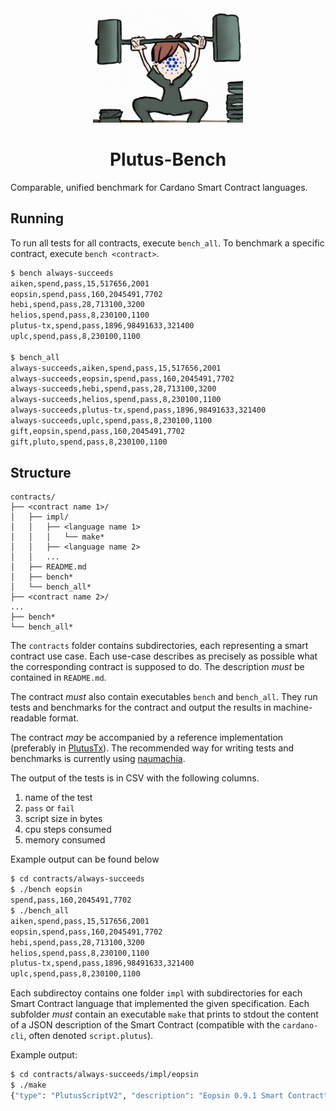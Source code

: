 <div align="center">
<img alt="A person with the Cardano logo as face, lifting heavy weights" src="plutus-bench.png" width="240" />
<h1>Plutus-Bench</h1>
</div>

Comparable, unified benchmark for Cardano Smart Contract languages.

## Running

To run all tests for all contracts, execute `bench_all`.
To benchmark a specific contract, execute `bench <contract>`.

```bash
$ bench always-succeeds
aiken,spend,pass,15,517656,2001
eopsin,spend,pass,160,2045491,7702
hebi,spend,pass,28,713100,3200
helios,spend,pass,8,230100,1100
plutus-tx,spend,pass,1896,98491633,321400
uplc,spend,pass,8,230100,1100

$ bench_all
always-succeeds,aiken,spend,pass,15,517656,2001
always-succeeds,eopsin,spend,pass,160,2045491,7702
always-succeeds,hebi,spend,pass,28,713100,3200
always-succeeds,helios,spend,pass,8,230100,1100
always-succeeds,plutus-tx,spend,pass,1896,98491633,321400
always-succeeds,uplc,spend,pass,8,230100,1100
gift,eopsin,spend,pass,160,2045491,7702
gift,pluto,spend,pass,8,230100,1100
```

## Structure

```
contracts/
├── <contract name 1>/
│   ├── impl/
│   │   ├── <language name 1>
│   │   │   └── make*
│   │   ├── <language name 2>
│   │   ...
│   ├── README.md
│   ├── bench*
│   └── bench_all*
├── <contract name 2>/
...
├── bench*
└── bench_all*
```

The `contracts` folder contains subdirectories, each representing a smart contract use case.
Each use-case describes as precisely as possible what the corresponding contract is supposed to do.
The description _must_ be contained in `README.md`.

The contract _must_ also contain executables `bench` and `bench_all`.
They run tests and benchmarks for the contract and output the results in machine-readable format.

The contract _may_ be accompanied by a reference implementation (preferably in [PlutusTx](https://plutus.readthedocs.io/en/latest/)).
The recommended way for writing tests and benchmarks is currently using [naumachia](https://github.com/MitchTurner/naumachia).

The output of the tests is in CSV with the following columns.

1. name of the test
1. `pass` or `fail`
1. script size in bytes
1. cpu steps consumed
1. memory consumed

Example output can be found below

```bash
$ cd contracts/always-succeeds
$ ./bench eopsin
spend,pass,160,2045491,7702
$ ./bench_all
aiken,spend,pass,15,517656,2001
eopsin,spend,pass,160,2045491,7702
hebi,spend,pass,28,713100,3200
helios,spend,pass,8,230100,1100
plutus-tx,spend,pass,1896,98491633,321400
uplc,spend,pass,8,230100,1100
```

Each subdirectoy contains one folder `impl` with subdirectories for each Smart Contract language that implemented the
given specification.
Each subfolder _must_ contain an executable `make` that prints to stdout
the content of a JSON description of the Smart Contract (compatible with the  `cardano-cli`, often denoted `script.plutus`).

Example output:

```bash
$ cd contracts/always-succeeds/impl/eopsin
$ ./make
{"type": "PlutusScriptV2", "description": "Eopsin 0.9.1 Smart Contract", "cborHex": "589e589c01000022232498c8c8cccc0049262498926002533001488101000013263357389201144e616d654572726f723a2076616c696461746f7200498c8c8c8894ccd5cd19b8f002488101000011003133004002001222232498c8004ccc888894ccd5cd19b8f00248810103001100315333573466e3c00922010102001100415333573466e3c0092201010100110051330060020010040030020012200101"}
```

